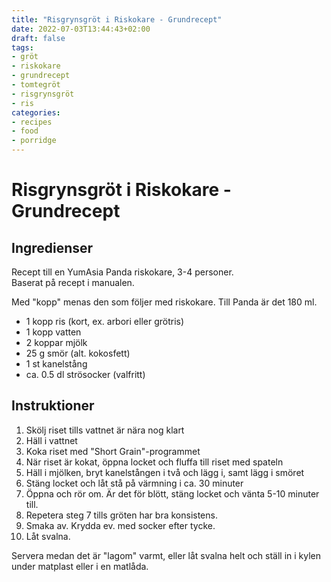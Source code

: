 ```yaml
---
title: "Risgrynsgröt i Riskokare - Grundrecept"
date: 2022-07-03T13:44:43+02:00
draft: false
tags:
- gröt
- riskokare
- grundrecept
- tomtegröt
- risgrynsgröt
- ris
categories:
- recipes
- food
- porridge
---
```


# Risgrynsgröt i Riskokare - Grundrecept

## Ingredienser

Recept till en YumAsia Panda riskokare, 3-4 personer.  
Baserat på recept i manualen.

Med "kopp" menas den som följer med riskokare. Till Panda är det 180 ml.

- 1 kopp ris (kort, ex. arbori eller grötris)
- 1 kopp vatten
- 2 koppar mjölk
- 25 g smör (alt. kokosfett)
- 1 st kanelstång
- ca. 0.5 dl strösocker (valfritt)

## Instruktioner

1. Skölj riset tills vattnet är nära nog klart
2. Häll i vattnet
3. Koka riset med "Short Grain"-programmet
4. När riset är kokat, öppna locket och fluffa till riset med spateln
5. Häll i mjölken, bryt kanelstången i två och lägg i, samt lägg i smöret
6. Stäng locket och låt stå på värmning i ca. 30 minuter
7. Öppna och rör om. Är det för blött, stäng locket och vänta 5-10 minuter till. 
8. Repetera steg 7 tills gröten har bra konsistens.
9. Smaka av. Krydda ev. med socker efter tycke.
10. Låt svalna.

Servera medan det är "lagom" varmt, eller låt svalna helt och ställ in i kylen under matplast eller i en matlåda.